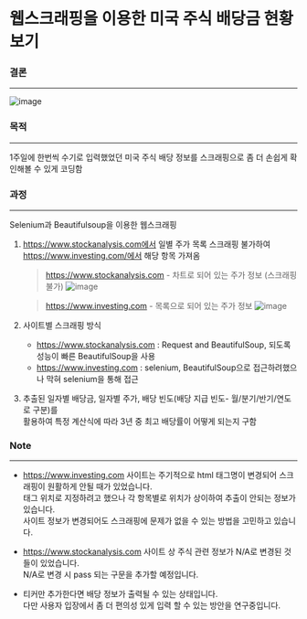 # 웹스크래핑을 이용한 미국 주식 배당금 현황 보기

### 결론
---
![image](https://github.com/kimsujong90/Portfolio/assets/126228404/b727e6bd-7c4f-4047-ac2b-913511ce4fae)

### 목적
---
1주일에 한번씩 수기로 입력했었던 미국 주식 배당 정보를 스크래핑으로 좀 더 손쉽게 확인해볼 수 있게 코딩함

### 과정
---
Selenium과 Beautifulsoup을 이용한 웹스크래핑

1. https://www.stockanalysis.com에서 일별 주가 목록 스크래핑 불가하여 https://www.investing.com/에서 해당 항목 가져옴
   
   > https://www.stockanalysis.com - 차트로 되어 있는 주가 정보 (스크래핑 불가)
   ![image](https://github.com/kimsujong90/Portfolio/assets/126228404/addff95e-ed42-4c86-955c-7ffb49e8c10b)  
       
   > https://www.investing.com - 목록으로 되어 있는 주가 정보
   ![image](https://github.com/kimsujong90/Portfolio/assets/126228404/21b98fa0-141d-4efb-a777-95ab2680ad8f)

2. 사이트별 스크래핑 방식
   * https://www.stockanalysis.com : Request and BeautifulSoup, 되도록 성능이 빠른 BeautifulSoup을 사용
   * https://www.investing.com : selenium, BeautifulSoup으로 접근하려했으나 막혀 selenium을 통해 접근

3. 추출된 일자별 배당금, 일자별 주가, 배당 빈도(배당  지급 빈도- 월/분기/반기/연도로 구분)를   
   활용하여 특정 계산식에 따라 3년 중 최고 배당률이 어떻게 되는지 구함

### Note
---
* https://www.investing.com 사이트는 주기적으로 html 태그명이 변경되어 스크래핑이 원활하게 안될 때가 있었습니다.  
  태그 위치로 지정하려고 했으나 각 항목별로 위치가 상이하여 추출이 안되는 정보가 있습니다.  
  사이트 정보가 변경되어도 스크래핑에 문제가 없을 수 있는 방법을 고민하고 있습니다.  
  
* https://www.stockanalysis.com 사이트 상 주식 관련 정보가 N/A로 변경된 것들이 있었습니다.  
  N/A로 변경 시 pass 되는 구문을 추가할 예정입니다.  

* 티커만 추가한다면 배당 정보가 출력될 수 있는 상태입니다.  
  다만 사용자 입장에서 좀 더 편의성 있게 입력 할 수 있는 방안을 연구중입니다.  
  
  
